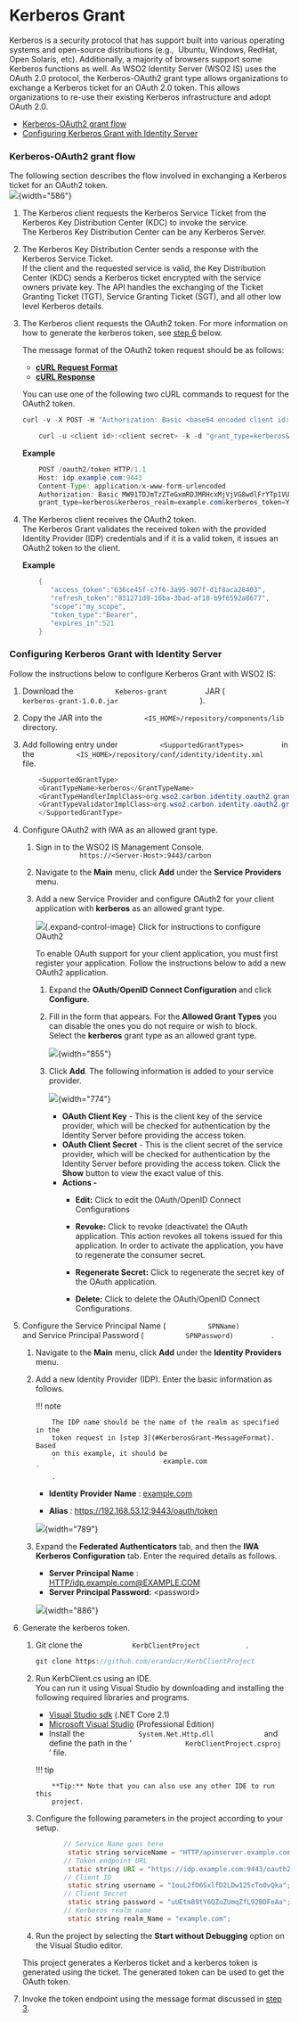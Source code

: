 # Kerberos Grant

Kerberos is a security protocol that has support built into various
operating systems and open-source distributions (e.g.,  Ubuntu, Windows,
RedHat, Open Solaris, etc). Additionally, a majority of browsers support
some Kerberos functions as well. As WSO2 Identity Server (WSO2 IS) uses
the OAuth 2.0 protocol, the Kerberos-OAuth2 grant type allows
organizations to exchange a Kerberos ticket for an OAuth 2.0 token. This
allows organizations to re-use their existing Kerberos infrastructure
and adopt OAuth 2.0.

-   [Kerberos-OAuth2 grant
    flow](#KerberosGrant-Kerberos-OAuth2grantflow)
-   [Configuring Kerberos Grant with Identity
    Server](#KerberosGrant-ConfiguringKerberosGrantwithIdentityServer)

### Kerberos-OAuth2 grant flow

The following section describes the flow involved in exchanging a
Kerberos ticket for an OAuth2 token.  
![](attachments/103329609/103329611.png){width="586"}

1.  The Kerberos client requests the Kerberos Service Ticket from the
    Kerberos Key Distribution Center (KDC) to invoke the service.  
    The Kerberos Key Distribution Center can be any Kerberos Server.
2.  The Kerberos Key Distribution Center sends a response with the
    Kerberos Service Ticket.  
    If the client and the requested service is valid, the Key
    Distribution Center (KDC) sends a Kerberos ticket encrypted with the
    service owners private key. The API handles the exchanging of the
    Ticket Granting Ticket (TGT), Service Granting Ticket (SGT), and all
    other low level Kerberos details.
3.  The Kerberos client requests the OAuth2 token. For more information
    on how to generate the kerberos token, see [step
    6](#KerberosGrant-step6) below.  
      
    The message format of the OAuth2 token request should be as
    follows:  
      

    -   [**cURL Request Format**](#5f899603f7174c9ba9dc5d2348602df5)
    -   [**cURL Response**](#dc8dcdb8682747b4b6f67087ff28da8d)

    You can use one of the following two cURL commands to request for
    the OAuth2 token.

    ``` java
    curl -v -X POST -H "Authorization: Basic <base64 encoded client id:client secret value>" -k -d "grant_type=kerberos&kerberos_realm=<kerberos realm>&kerberos_token=<kerberos token>" -H "Content-Type:application/x-www-form-urlencoded" https://localhost:9443/oauth2/token
    ```

    ``` java
        curl -u <client id>:<client secret> -k -d "grant_type=kerberos&kerberos_realm=<kerberos realm>&kerberos_token=<kerberos token>" -H "Content-Type:application/x-www-form-urlencoded" https://localhost:9443/oauth2/token
    ```

    **Example**

    ``` java
        POST /oauth2/token HTTP/1.1
        Host: idp.example.com:9443
        Content-Type: application/x-www-form-urlencoded
        Authorization: Basic MW91TDJmTzZTeGxmRDJMRHcxMjVjVG8wdlFrYTp1VUV0bTg5dFk2UVp1WlVtcVpmTDkyQkRGZUFh
        grant_type=kerberos&kerberos_realm=example.com&kerberos_token=YII1…
    ```

4.  The Kerberos client receives the OAuth2 token.  
    The Kerberos Grant validates the received token with the provided
    Identity Provider (IDP) credentials and if it is a valid token, it
    issues an OAuth2 token to the client.

    **Example**

    ``` java
        {  
           "access_token":"636ce45f-c7f6-3a95-907f-d1f8aca28403",
           "refresh_token":"831271d9-16ba-3bad-af18-b9f6592a8677",
           "scope":"my_scope",
           "token_type":"Bearer",
           "expires_in":521
        }
    ```

### Configuring Kerberos Grant with Identity Server

Follow the instructions below to configure Kerberos Grant with WSO2 IS:

1.  Download the `           Keberos-grant          ` JAR (
    `                       kerberos-grant-1.0.0.jar                     `
    ).

2.  Copy the JAR into the
    `           <IS_HOME>/repository/components/lib          `
    directory.

3.  Add following entry under
    `           <SupportedGrantTypes>          ` in the
    `           <IS_HOME>/repository/conf/identity/identity.xml          `
    file.

    ``` java
        <SupportedGrantType>
        <GrantTypeName>kerberos</GrantTypeName>
        <GrantTypeHandlerImplClass>org.wso2.carbon.identity.oauth2.grant.kerberos.KerberosGrant</GrantTypeHandlerImplClass>      
        <GrantTypeValidatorImplClass>org.wso2.carbon.identity.oauth2.grant.kerberos.KerberosGrantValidator</GrantTypeValidatorImplClass>
        </SupportedGrantType>
    ```

4.  Configure OAuth2 with IWA as an allowed grant type.

    1.  Sign in to the WSO2 IS Management Console.  
        `            https://<Server-Host>:9443/carbon           `
    2.  Navigate to the **Main** menu, click **Add** under the **Service
        Providers** menu. `                       `
    3.  Add a new Service Provider and configure OAuth2 for your client
        application with **kerberos** as an allowed grant type.

        ![](images/icons/grey_arrow_down.png){.expand-control-image}
        Click for instructions to configure OAuth2

        To enable OAuth support for your client application, you must
        first register your application. Follow the instructions below
        to add a new OAuth2 application.

        1.  Expand the **OAuth/OpenID Connect Configuration** and click
            **Configure**.
        2.  Fill in the form that appears. For the **Allowed Grant
            Types** you can disable the ones you do not require or wish
            to block.  
            Select the **kerberos** grant type as an allowed grant type.

            ![](attachments/103329609/103329610.png){width="855"}

        3.  Click **Add**. The following information is added to your
            service provider.

            ![](attachments/103329609/103329613.png){width="774"}

            -   **OAuth Client Key** - This is the client key of the
                service provider, which will be checked for
                authentication by the Identity Server before providing
                the access token.
            -   **OAuth Client Secret** - This is the client secret of
                the service provider, which will be checked for
                authentication by the Identity Server before providing
                the access token. Click the **Show** button to view the
                exact value of this.
            -   **Actions -**
                -   **Edit:** Click to edit the OAuth/OpenID Connect
                    Configurations

                -   **Revoke:** Click to revoke (deactivate) the OAuth
                    application. This action revokes all tokens issued
                    for this application. In order to activate the
                    application, you have to regenerate the consumer
                    secret.

                -   **Regenerate Secret:** Click to regenerate the
                    secret key of the OAuth application.

                -   **Delete:** Click to delete the OAuth/OpenID Connect
                    Configurations.

5.  Configure the Service Principal Name (
    `           SPNName)          ` and Service Principal Password (
    `           SPNPassword)          ` .

    1.  Navigate to the **Main** menu, click **Add** under the
        **Identity Providers** menu.

    2.  Add a new Identity Provider (IDP). Enter the basic information
        as follows.

        !!! note
        
                The IDP name should be the name of the realm as specified in the
                token request in [step 3](#KerberosGrant-MessageFormat). Based
                on this example, it should be
                `                           example.com                         `
                .
        

        -   **Identity Provider Name** :
            [example.com](http://example.com)

        -   **Alias** : <https://192.168.53.12:9443/oauth/token>

        ![](attachments/103329609/103329614.png){width="789"}

    3.  Expand the **Federated Authenticators** tab, and then the **IWA
        Kerberos Configuration** tab. Enter the required details as
        follows.  
        -   **Server Principal Name** :
            <HTTP/idp.example.com@EXAMPLE.COM>
        -   **Server Principal Password:** \<password\>

        ![](attachments/103329609/103329615.png){width="886"}  

6.  Generate the kerberos token.

    1.  Git clone the `             KerbClientProject            ` .

        ``` java
        git clone https://github.com/erandacr/KerbClientProject
        ```

    2.  Run KerbClient.cs using an IDE.  
        You can run it using Visual Studio by downloading and installing
        the following required libraries and programs.

        -   [Visual Studio
            sdk](https://www.microsoft.com/net/download/visual-studio-sdks)
            (.NET Core 2.1)
        -   [Microsoft Visual
            Studio](https://visualstudio.microsoft.com/downloads/)
            (Professional Edition)
        -   Install the `              System.Net.Http.dll             `
            and define the path in the ‘
            `              KerbClientProject.csproj             ` ’
            file.

        !!! tip
        
                **Tip:** Note that you can also use any other IDE to run this
                project.
        

    3.  Configure the following parameters in the project according to
        your setup.

        ``` java
               // Service Name goes here
                static string serviceName = "HTTP/apimserver.example.com@EXAMPLE.COM";
               // Token endpoint URL
                static string URI = "https://idp.example.com:9443/oauth2/token";
               // Client ID
                static string username = "1ouL2fO6SxlfD2LDw125cTo0vQka";
               // Client Secret
                static string password = "uUEtm89tY6QZuZUmqZfL92BDFeAa";
               // Kerberos realm name
                static string realm_Name = "example.com";
        ```

    4.  Run the project by selecting the **Start without Debugging**
        option on the Visual Studio editor.

    This project generates a Kerberos ticket and a kerberos token is
    generated using the ticket. The generated token can be used to get
    the OAuth token.

7.  Invoke the token endpoint using the message format discussed in
    [step 3](#KerberosGrant-MessageFormat).
